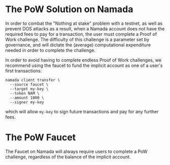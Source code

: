 # The PoW Solution on Namada

In order to combat the "Nothing at stake" problem with a testnet, as well as prevent DOS attacks as a result, when a Namada account does not have the required fees to pay for a transaction, the user must complete a Proof of Work challenge. The difficulty of this challenge is a parameter set by governance, and will dictate the (average) computational expenditure needed in order to complete the challenge.

In order to avoid having to complete endless Proof of Work challenges, we recommend using the faucet to fund the implicit account as one of a user's first transactions:

```shell
namada client transfer \
  --source faucet \
  --target my-key \
  --token NAM \
  --amount 1000 \
  --signer my-key
```
which will allow `my-key` to sign future transactions and pay for any further fees.


# The PoW Faucet

The Faucet on Namada will always require users to complete a PoW challenge, regardless of the balance of the implicit account.
